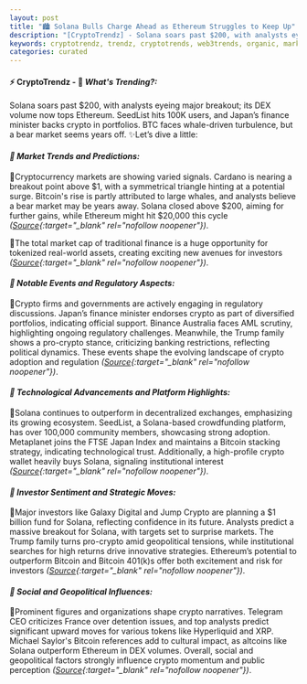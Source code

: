 ```yaml
---
layout: post
title: "🏙️ Solana Bulls Charge Ahead as Ethereum Struggles to Keep Up"
description: "[CryptoTrendz] - Solana soars past $200, with analysts eyeing major breakout; its DEX volume now tops Ethereum. SeedList hits 100K users, and Japan’s finance minister backs crypto in portfolios. BTC faces whale-driven turbulence, but a bear market seems years off."
keywords: cryptotrendz, trendz, cryptotrends, web3trends, organic, market, Binance, BTC, Bitcoin, Analyst, Australia, Japan, Trump, Crypto, CEO, France, ETH, Ethereum, investors
categories: curated
---
```


#### ⚡ CryptoTrendz - 📌 *What's Trending?:*

Solana soars past $200, with analysts eyeing major breakout; its DEX volume now tops Ethereum. SeedList hits 100K users, and Japan’s finance minister backs crypto in portfolios. BTC faces whale-driven turbulence, but a bear market seems years off. ✨Let’s dive a little:


#### *🔖  Market Trends and Predictions:*  

🔹Cryptocurrency markets are showing varied signals. Cardano is nearing a breakout point above $1, with a symmetrical triangle hinting at a potential surge. Bitcoin's rise is partly attributed to large whales, and analysts believe a bear market may be years away. Solana closed above $200, aiming for further gains, while Ethereum might hit $20,000 this cycle *([Source](https://s.avyag.com/swh4){:target="_blank" rel="nofollow noopener"})*.  

🔹The total market cap of traditional finance is a huge opportunity for tokenized real-world assets, creating exciting new avenues for investors *([Source](https://s.avyag.com/r0t4){:target="_blank" rel="nofollow noopener"})*.  

#### *🔖  Notable Events and Regulatory Aspects:*  

🔹Crypto firms and governments are actively engaging in regulatory discussions. Japan’s finance minister endorses crypto as part of diversified portfolios, indicating official support. Binance Australia faces AML scrutiny, highlighting ongoing regulatory challenges. Meanwhile, the Trump family shows a pro-crypto stance, criticizing banking restrictions, reflecting political dynamics. These events shape the evolving landscape of crypto adoption and regulation *([Source](https://s.avyag.com/a157){:target="_blank" rel="nofollow noopener"})*.  

#### *🔖  Technological Advancements and Platform Highlights:*  

🔹Solana continues to outperform in decentralized exchanges, emphasizing its growing ecosystem. SeedList, a Solana-based crowdfunding platform, has over 100,000 community members, showcasing strong adoption. Metaplanet joins the FTSE Japan Index and maintains a Bitcoin stacking strategy, indicating technological trust. Additionally, a high-profile crypto wallet heavily buys Solana, signaling institutional interest *([Source](https://s.avyag.com/ap5x){:target="_blank" rel="nofollow noopener"})*.  

#### *🔖  Investor Sentiment and Strategic Moves:*  

🔹Major investors like Galaxy Digital and Jump Crypto are planning a $1 billion fund for Solana, reflecting confidence in its future. Analysts predict a massive breakout for Solana, with targets set to surprise markets. The Trump family turns pro-crypto amid geopolitical tensions, while institutional searches for high returns drive innovative strategies. Ethereum’s potential to outperform Bitcoin and Bitcoin 401(k)s offer both excitement and risk for investors *([Source](https://s.avyag.com/5dco){:target="_blank" rel="nofollow noopener"})*.  

#### *🔖  Social and Geopolitical Influences:*  

🔹Prominent figures and organizations shape crypto narratives. Telegram CEO criticizes France over detention issues, and top analysts predict significant upward moves for various tokens like Hyperliquid and XRP. Michael Saylor's Bitcoin references add to cultural impact, as altcoins like Solana outperform Ethereum in DEX volumes. Overall, social and geopolitical factors strongly influence crypto momentum and public perception *([Source](https://s.avyag.com/xjhm){:target="_blank" rel="nofollow noopener"})*.